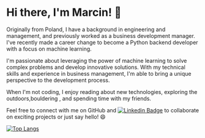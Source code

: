 # Hi there, I'm Marcin! 👋

Originally from Poland, I have a background in engineering and management, and previously worked as a business development manager. I've recently made a career change to become a Python backend developer with a focus on machine learning.

I'm passionate about leveraging the power of machine learning to solve complex problems and develop innovative solutions. With my technical skills and experience in business management, I'm able to bring a unique perspective to the development process.

When I'm not coding, I enjoy reading about new technologies, exploring the outdoors,bouldering , and spending time with my friends.

Feel free to connect with me on GitHub and [![Linkedin Badge](https://img.shields.io/badge/Marcin%20Ignaszak-0A66C2?style=flat-square&logo=Linkedin&logoColor=white&labelColor=0A66C2&link=https://www.linkedin.com/in/marcin-ignaszak-4311a1172/)](https://www.linkedin.com/in/marcin-ignaszak-4311a1172/) to collaborate on exciting projects or just say hello! 😄

[![Top Langs](https://github-readme-stats.vercel.app/api/top-langs?username=MarcinIgna&show_icons=true&locale=en&layout=compact&theme=dark&bg_color=000000)](https://github.com/MarcinIgna)

